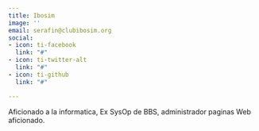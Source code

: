 ```yaml
---
title: Ibosim
image: ''
email: serafin@clubibosim.org
social:
- icon: ti-facebook
  link: "#"
- icon: ti-twitter-alt
  link: "#"
- icon: ti-github
  link: "#"

---
```

Aficionado a la informatica, Ex SysOp de BBS, administrador paginas Web aficionado.
